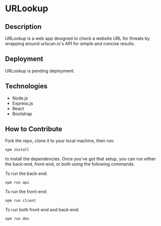 # URLookup
## Description
URLookup is a web app designed to check a website URL for threats by wrapping around urlscan.io's API for simple and concise results. 

## Deployment
URLookup is pending deployment.

## Technologies
- Node.js
- Express.js
- React
- Bootstrap

## How to Contribute
Fork the repo, clone it to your local machine, then run:
```
npm install
```
to install the dependencies. Once you've got that setup, you can run either the back-end, front-end, or both using the following commands.

To run the back-end:
```
npm run api
```

To run the front-end:
```
npm run client
```

To run both front-end and back-end:
```
npm run dev
```
